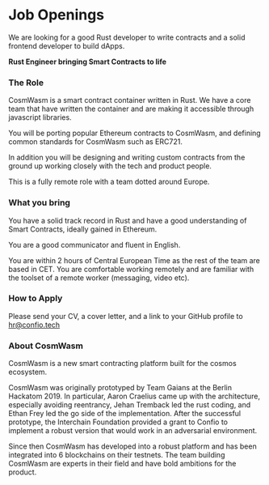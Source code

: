 # Job Openings

We are looking for a good Rust developer to write contracts and a solid frontend developer to build dApps.

**Rust Engineer bringing Smart Contracts to life**

### The Role

CosmWasm is a smart contract container written in Rust. We have a core team that have written the container and are making it accessible through javascript libraries.

You will be porting popular Ethereum contracts to CosmWasm, and defining common standards for CosmWasm such as ERC721.

In addition you will be designing and writing custom contracts from the ground up working closely with the tech and product people.

This is a fully remote role with a team dotted around Europe.

### What you bring

You have a solid track record in Rust and have a good understanding of Smart Contracts, ideally gained in Ethereum. 

You are a good communicator and fluent in English.

You are within 2 hours of Central European Time as the rest of the team are based in CET.  You are comfortable working remotely and are familiar with the toolset of a remote worker (messaging, video etc).

### How to Apply

Please send your CV, a cover letter, and a link to your GitHub profile to hr@confio.tech

### About CosmWasm

CosmWasm is a new smart contracting platform built for the cosmos ecosystem.

CosmWasm was originally prototyped by Team Gaians at the Berlin Hackatom 2019. In particular, Aaron Craelius came up with the architecture, especially avoiding reentrancy, Jehan Tremback led the rust coding, and Ethan Frey led the go side of the implementation. After the successful prototype, the Interchain Foundation provided a grant to Confio to implement a robust version that would work in an adversarial environment.

Since then CosmWasm has developed into a robust platform and has been integrated into 6 blockchains on their testnets.
The team building CosmWasm are experts in their field and have bold ambitions for the product.


